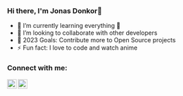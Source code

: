 ### Hi there, I'm Jonas Donkor👋




- 🌱 I’m currently learning everything 🤣
- 👯 I’m looking to collaborate with other developers
- 🥅 2023 Goals: Contribute more to Open Source projects
- ⚡ Fun fact: I love to code and watch anime


### Connect with me:


[<img align="left" alt="QuameJnass | Twitter" width="22px" src="https://cdn.jsdelivr.net/npm/simple-icons@v3/icons/twitter.svg" />][twitter]
[<img align="left" alt="quame_nass | Instagram" width="22px" src="https://cdn.jsdelivr.net/npm/simple-icons@v3/icons/instagram.svg" />][instagram]


[twitter]: https://twitter.com/QuameJnass
[instagram]: https://instagram.com/quame_nass





